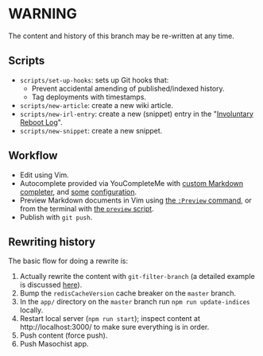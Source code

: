 # WARNING

The content and history of this branch may be re-written at any time.

## Scripts

* `scripts/set-up-hooks`: sets up Git hooks that:
  * Prevent accidental amending of published/indexed history.
  * Tag deployments with timestamps.
* `scripts/new-article`: create a new wiki article.
* `scripts/new-irl-entry`: create a new (snippet) entry in the "[Involuntary Reboot Log](https://wincent.com/tags/involuntary.reboot.log)".
* `scripts/new-snippet`: create a new snippet.

## Workflow

* Edit using Vim.
* Autocomplete provided via YouCompleteMe with [custom Markdown completer](https://github.com/wincent/ycmd/tree/wincent), and [some](https://github.com/wincent/wincent/blob/5e897ff293fb2a10cb0f10671d48e1c373025722/roles/dotfiles/files/.vim/plugin/autocomplete.vim#L32) [configuration](https://github.com/wincent/masochist/blob/c4bffe4882c27229c2bb09635216e86a7ab581bb/.ycm_extra_conf.py).
* Preview Markdown documents in Vim using [the `:Preview` command](https://github.com/wincent/wincent/blob/5e897ff293fb2a10cb0f10671d48e1c373025722/roles/dotfiles/files/.vim/plugin/commands.vim#L1), or from the terminal with [the `preview` script](https://github.com/wincent/wincent/blob/5e897ff293fb2a10cb0f10671d48e1c373025722/roles/dotfiles/files/.zsh/bin/preview).
* Publish with `git push`.

## Rewriting history

The basic flow for doing a rewrite is:

1. Actually rewrite the content with `git-filter-branch` (a detailed example is discussed [here](https://wincent.com/blog/filter-branch)).
2. Bump the `redisCacheVersion` cache breaker on the `master` branch.
3. In the `app/` directory on the `master` branch run `npm run update-indices` locally.
4. Restart local server (`npm run start`); inspect content at http://localhost:3000/ to make sure everything is in order.
5. Push content (force push).
6. Push Masochist app.
